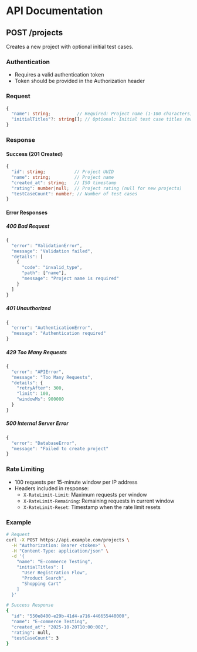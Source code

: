 # API Documentation

## POST /projects

Creates a new project with optional initial test cases.

### Authentication

- Requires a valid authentication token
- Token should be provided in the Authorization header

### Request

```typescript
{
  "name": string;          // Required: Project name (1-100 characters)
  "initialTitles"?: string[]; // Optional: Initial test case titles (max 20)
}
```

### Response

#### Success (201 Created)
```typescript
{
  "id": string;           // Project UUID
  "name": string;         // Project name
  "created_at": string;   // ISO timestamp
  "rating": number|null;  // Project rating (null for new projects)
  "testCaseCount": number; // Number of test cases
}
```

#### Error Responses

##### 400 Bad Request
```typescript
{
  "error": "ValidationError",
  "message": "Validation failed",
  "details": [
    {
      "code": "invalid_type",
      "path": ["name"],
      "message": "Project name is required"
    }
  ]
}
```

##### 401 Unauthorized
```typescript
{
  "error": "AuthenticationError",
  "message": "Authentication required"
}
```

##### 429 Too Many Requests
```typescript
{
  "error": "APIError",
  "message": "Too Many Requests",
  "details": {
    "retryAfter": 300,
    "limit": 100,
    "windowMs": 900000
  }
}
```

##### 500 Internal Server Error
```typescript
{
  "error": "DatabaseError",
  "message": "Failed to create project"
}
```

### Rate Limiting

- 100 requests per 15-minute window per IP address
- Headers included in response:
  - `X-RateLimit-Limit`: Maximum requests per window
  - `X-RateLimit-Remaining`: Remaining requests in current window
  - `X-RateLimit-Reset`: Timestamp when the rate limit resets

### Example

```bash
# Request
curl -X POST https://api.example.com/projects \
  -H "Authorization: Bearer <token>" \
  -H "Content-Type: application/json" \
  -d '{
    "name": "E-commerce Testing",
    "initialTitles": [
      "User Registration Flow",
      "Product Search",
      "Shopping Cart"
    ]
  }'

# Success Response
{
  "id": "550e8400-e29b-41d4-a716-446655440000",
  "name": "E-commerce Testing",
  "created_at": "2025-10-20T10:00:00Z",
  "rating": null,
  "testCaseCount": 3
}
```
